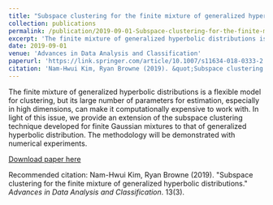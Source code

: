```yaml
---
title: "Subspace clustering for the finite mixture of generalized hyperbolic distributions"
collection: publications
permalink: /publication/2019-09-01-Subspace-clustering-for-the-finite-mixture-of-generalized-hyperbolic-distributions
excerpt: 'The finite mixture of generalized hyperbolic distributions is a flexible model for clustering, but its large number of parameters for estimation, especially in high dimensions, can make it computationally expensive to work with. In light of this issue, we provide an extension of the subspace clustering technique developed for finite Gaussian mixtures to that of generalized hyperbolic distribution. The methodology will be demonstrated with numerical experiments.'
date: 2019-09-01
venue: 'Advances in Data Analysis and Classification'
paperurl: 'https://link.springer.com/article/10.1007/s11634-018-0333-2'
citation: 'Nam-Hwui Kim, Ryan Browne (2019). &quot;Subspace clustering for the finite mixture of generalized hyperbolic distributions.&quot; <i>Advances in Data Analysis and Classification</i>. 13(3).'
---
```

The finite mixture of generalized hyperbolic distributions is a flexible model for clustering, but its large number of parameters for estimation, especially in high dimensions, can make it computationally expensive to work with. In light of this issue, we provide an extension of the subspace clustering technique developed for finite Gaussian mixtures to that of generalized hyperbolic distribution. The methodology will be demonstrated with numerical experiments.

[Download paper here](https://link.springer.com/article/10.1007/s11634-018-0333-2)

Recommended citation: Nam-Hwui Kim, Ryan Browne (2019). &quot;Subspace clustering for the finite mixture of generalized hyperbolic distributions.&quot; <i>Advances in Data Analysis and Classification</i>. 13(3).
